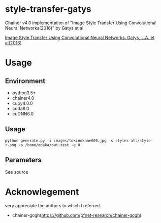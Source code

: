 # style-transfer-gatys
Chainer v4.0 implementation of "Image Style Transfer Using Convolutional Neural Networks(2016)" by Gatys et al.

[Image Style Transfer Using Convolutional Neural Networks. Gatys, L.A. et al(2016)](https://www.cv-foundation.org/openaccess/content_cvpr_2016/papers/Gatys_Image_Style_Transfer_CVPR_2016_paper.pdf) 
 
# Usage 
## Environment
- python3.5+
- chainer4.0
- cupy4.0.0
- cuda8.0
- cuDNN6.0

## Usage
`python generate.py -i images/tokinokane600.jpg -s styles-all/style-r.png -o /home/odaka/out-test -g 0`

## Parameters
See source

# Acknowlegement
very appreciate the authors to which I referred.
- chainer-gogh(https://github.com/pfnet-research/chainer-gogh) 
